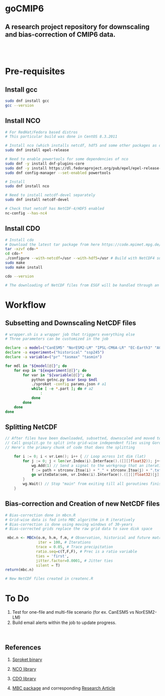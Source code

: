 # goCMIP6

## A research project repository for downscaling and bias-correction of CMIP6 data.

<br/><br/>

# Pre-requisites


## Install gcc

```bash
sudo dnf install gcc
gcc --version
```

## Install NCO

```zsh
# For RedHat/Fedora based distros
# This particular build was done in CentOS 8.3.2011

# Install nco (which installs netcdf, hdf5 and some other packages as dependencies)
sudo dnf install epel-release

# Need to enable powertools for some dependencies of nco
sudo dnf -y install dnf-plugins-core
sudo dnf -y install https://dl.fedoraproject.org/pub/epel/epel-release-latest-8.noarch.rpm
sudo dnf config-manager --set-enabled powertools

# Install
sudo dnf install nco

# Need to install netcdf-devel separately
sudo dnf install netcdf-devel

# Check that netcdf has NetCDF-4/HDF5 enabled
nc-config --has-nc4
```

## Install CDO

```zsh
# Install cdo
# Download the latest tar package from here https://code.mpimet.mpg.de/projects/cdo/files
tar -xzvf cdo-*
cd cdo-*
./configure --with-netcdf=/usr --with-hdf5=/usr # Build with NetCDF4 support
sudo make
sudo make install

cdo --version

# The downloading of NetCDF files from ESGF will be handled through an existing binary here https://github.com/ESGF/sproket

```

# Workflow

## Subsetting and Downscaling NetCDF files

```zsh
# wrapper.sh is a wrapper job that triggers everything else
# Three parameters can be customized in the job

declare -a model=("CanESM5" "NorESM2-LM" "IPSL-CM6A-LR" "EC-Earth3" "ACCESS-CM2")
declare -a experiment=("historical" "ssp245")
declare -a variable=("pr" "tasmax" "tasmin")

for mdl in "${model[@]}"; do
	for exp in "${experiment[@]}"; do
		for var in "${variable[@]}"; do
			python getnc.py $var $exp $mdl
			./sproket -config params.json # a1
			while [ -e *.part ]; do # a2
				:
			done
		done
	done
done

```

## Splitting NetCDF

```go
// After files have been downloaded, subsetted, downscaled and moved to ncfiles/ directory
// Call gosplit.go to split into grid-wise independent files using Goroutines to feed into bias-correction process
// Here's the primary chunk of code that does the splitting

	for i := 0; i < vr.Len(); i++ { // Loop across 1st dim (lat)
		for j := 0; j < len(vr.Index(i).Interface().([][]float32)); j++ { // Loop across 2nd dim (lon)
			wg.Add(1) // Send a signal to the workgroup that an iteration has initiated
			f := path + strconv.Itoa(i) + "_" + strconv.Itoa(j) + ".txt"
			go writeData(sem, vr.Index(i).Interface().([][]float32)[j], f, &wg) // Write 3rd dim to file (time)
		}
		wg.Wait() // Stop "main" from exiting till all goroutines finish
	}
```

## Bias-correction and Creation of new NetCDF files

```R
# Bias-correction done in mbcn.R
# Grid-wise data is fed into MBC algorithm in R iteratively
# Bias-correction is done using moving windows of 30-years
# Bias-corrected grids replace the raw grid data to save disk space

 mbc.n <- MBCn(o.m, h.m, f.m, # Observation, historical and future matrix
               iter = 100, # Iterations
              trace = 0.05, # Trace precipitation
              ratio.seq=c(T,F,F), # Prec is a ratio variable
              ties = 'first',
              jitter.factor=0.0001, # Jitter ties
              silent = T)
return(mbc.n)

# New NetCDF files created in createnc.R
```

# To Do

1. Test for one-file and multi-file scenario (for ex. CanESM5 vs NorESM2-LM)
2. Build email alerts within the job to update progress.

<br/>

## References

1. [Sproket binary](https://github.com/ESGF/sproket)

2. [NCO library](http://nco.sourceforge.net/)

3. [CDO library](https://code.mpimet.mpg.de/projects/cdo)

4. [MBC package](https://github.com/cran/MBC) and corresponding [Research Article](https://doi.org/10.1007/s00382-017-3580-6)

 
